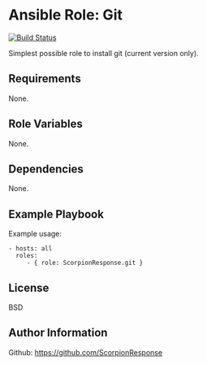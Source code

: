Ansible Role: Git
=================

[![Build Status](https://travis-ci.org/ScorpionResponse/ansible-git.svg?branch=master)](https://travis-ci.org/ScorpionResponse/ansible-git)

Simplest possible role to install git (current version only).

Requirements
------------

None.

Role Variables
--------------

None.

Dependencies
------------

None.

Example Playbook
----------------

Example usage:

    - hosts: all
      roles:
         - { role: ScorpionResponse.git }

License
-------

BSD

Author Information
------------------

Github: https://github.com/ScorpionResponse
